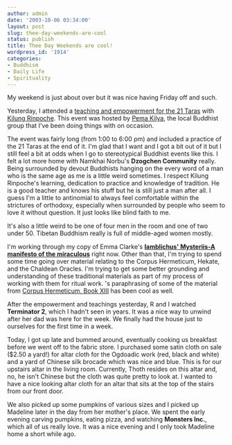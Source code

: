 ```yaml
---
author: admin
date: '2003-10-06 03:34:00'
layout: post
slug: thee-day-weekends-are-cool
status: publish
title: Thee Day Weekends are cool!
wordpress_id: '1914'
categories:
- Buddhism
- Daily Life
- Spirituality
---
```

My weekend is just about over but it was nice having Friday off and such.

Yesterday, I attended a <a href="http://www.pemakilaya.org/calendar/printable.php?Calendar=rootcalendar&amp;DateID=10/4/2003&amp;Repeatid=JD4HEqPlGsbKJuec9HJ8plSpg">teaching and empowerment for the 21 Taras</a> with <a href="http://www.pemakilaya.org/rinpoche/bio.php">Kilung Rinpoche</a>.  This event was hosted by <a href="http://www.pemakilaya.org">Pema Kilya</a>, the local Buddhist group that I've been doing things with on occasion.

The event was fairly long (from 1:00 to 6:00 pm) and included a practice of the 21 Taras at the end of it. I'm glad that I want and I got a bit out of it but I still feel a bit at odds when I go to stereotypical Buddhist events like this. I felt a lot more home with Namkhai Norbu's <strong>Dzogchen Community</strong> really. Being surrounded by devout Buddhists hanging on the every word of a man who is the same age as me is a little weird sometimes. I respect Kilung Rinpoche's learning, dedication to practice and knowledge of tradition. He is a good teacher and knows his stuff but he is still just a man after all. I guess I'm a little to antinomial to always feel comfortable within the strictures of orthodoxy, especially when surrounded by people who seem to love it without question. It just looks like blind faith to me.

It's also a little weird to be one of four men in the room and one of two under 50. Tibetan Buddhism really is full of middle-aged women mostly.

I'm working through my copy of Emma Clarke's <strong><a href="http://www.amazon.com/exec/obidos/tg/detail/-/075460408X/qid=1065417992">Iamblichus' Mysteriis-A manifesto of the miraculous</a></strong> right now. Other than that, I'm trying to spend some time going over material relating to the Corpus Hermeticum, Hekate, and the Chaldean Oracles. I'm trying to get some better grounding and understanding of these traditional materials as part of my process of working with them for ritual work. <lj user="paradoxosalpha">'s paraphrasing of some of the material from <a href="http://www.hermetic.com/texts/hermetica/hermes13.html">Corpus Hermeticum, Book XIII</a> has been cool as well.</lj>

After the empowerment and teachings yesterday, R and I watched <strong>Terminator 2</strong>, which I hadn't seen in years. It was a nice way to unwind after her dad was here for the week. We finally had the house just to ourselves for the first time in a week.

Today, I got up late and bummed around, eventually cooking us breakfast before we went off to the fabric store. I purchased some satin cloth on sale ($2.50 a yard!) for altar cloth for the Ogdoadic work (red, black and white) and a yard of Chinese silk brocade which was nice and blue. This is for our upstairs altar in the living room. Currently, Thoth resides on this altar and, no, he isn't Chinese but the cloth was quite pretty to look at. I wanted to have a nice looking altar cloth for an altar that sits at the top of the stairs from our front door.

We also picked up some pumpkins of various sizes and I picked up Madeline later in the day from her mother's place. We spent the early evening carving pumpkins, eating pizza, and watching <strong>Monsters Inc.</strong>, which all of us really love. It was a nice evening and I only took Madeline home a short while ago.
